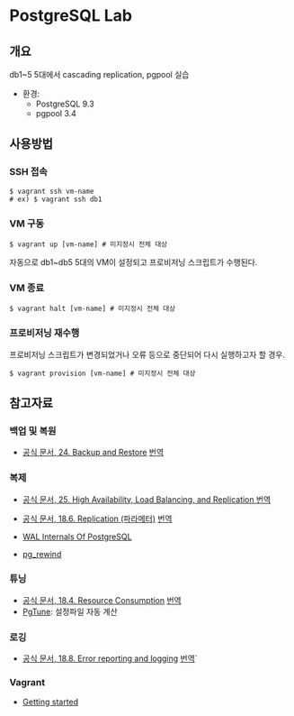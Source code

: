 # PostgreSQL Lab

## 개요

db1~5 5대에서 cascading replication, pgpool 실습

* 환경:
   - PostgreSQL 9.3
   - pgpool 3.4

## 사용방법


### SSH 접속

```
$ vagrant ssh vm-name
# ex) $ vagrant ssh db1
```

### VM 구동

```
$ vagrant up [vm-name] # 미지정시 전체 대상
```

자동으로 db1~db5 5대의 VM이 설정되고 프로비저닝 스크립트가 수행된다.


### VM 종료

```
$ vagrant halt [vm-name] # 미지정시 전체 대상
```

### 프로비저닝 재수행

프로비저닝 스크립트가 변경되었거나 오류 등으로 중단되어 다시 실행하고자 할 경우.

```
$ vagrant provision [vm-name] # 미지정시 전체 대상
```




## 참고자료

### 백업 및 복원

* [공식 문서, 24. Backup and Restore](http://www.postgresql.org/docs/9.3/static/backup.html) [번역](http://postgresql.kr/docs/9.4/backup.html)


### 복제

* [공식 문서, 25. High Availability, Load Balancing, and Replication ](http://www.postgresql.org/docs/9.3/static/high-availability.html) [번역](http://postgresql.kr/docs/9.4/high-availability.html)
* [공식 문서, 18.6. Replication (파라메터)](http://www.postgresql.org/docs/9.3/static/runtime-config-replication.html) [번역](http://postgresql.kr/docs/9.4/runtime-config-replication.html)


* [WAL Internals Of PostgreSQL](https://www.pgcon.org/2012/schedule/attachments/258_212_Internals%20Of%20PostgreSQL%20Wal.pdf)
* [pg_rewind](http://hlinnaka.iki.fi/presentations/NordicPGDay2015-pg_rewind.pdf)

### 튜닝

* [공식 문서, 18.4. Resource Consumption](http://www.postgresql.org/docs/9.3/static/runtime-config-resource.html) [번역](http://postgresql.kr/docs/9.4/runtime-config-resource.html)
* [PgTune](http://pgtune.leopard.in.ua/): 설정파일 자동 계산

### 로깅

* [공식 문서, 18.8. Error reporting and logging](http://www.postgresql.org/docs/9.3/static/runtime-config-logging.html) [번역](http://postgresql.kr/docs/9.4/runtime-config-logging.html)`


### Vagrant

* [Getting started](https://docs.vagrantup.com/v2/getting-started/index.html)
